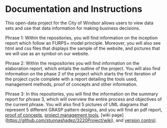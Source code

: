 # Documentation and Instructions
This open-data project for the City of Windsor allows users to view data sets and use that data information for making business decisions. 

Phrase 1:
Within the repositories, you will find information on the inception report which follow an FURPS+ model principle. Moreover, you will also see html and css files that displays the sample of the website, and pictures that we will use as an symbol on our website.  

Phrase 2:
Within the respositories you will find information on the elaboration report, which entails the outline of the project. You will also find information on the phase 2 of the project which starts the first iteration of the project cycle complete with a report detailing the tools used, management methods, proof of concepts and other information.

Phrase 3:
In this repositories, you will find the information on the summary report for phrase 3,  which will overview the entire process and objectives of the current phrase. You will also find 5 pictures of UML diagrams that represent 5 different GRASP pattern designs, and you will find an pdf report, [proof of concepts](https://github.com/stunnashadez/3220Project/tree/master/Phase%203/Proof%20of%20Concepts), [project management tools](https://github.com/stunnashadez/3220Project/projects/1), [wiki page] (https://github.com/stunnashadez/3220Project/wiki), and [version control](https://github.com/stunnashadez/3220Project/pulls?q=is%3Aopen+is%3Apr).  

